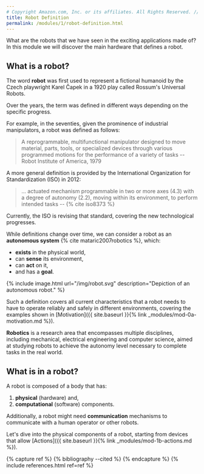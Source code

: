```yaml
---
# Copyright Amazon.com, Inc. or its affiliates. All Rights Reserved. // SPDX-License-Identifier: CC-BY-SA-4.0
title: Robot Definition
permalink: /modules/1/robot-definition.html
---
```


What are the robots that we have seen in the exciting applications made of? In this module we will discover the main hardware that defines a robot.

## What is a robot?
The word **robot** was first used to represent a fictional humanoid by the Czech playwright Karel &#268;apek in a 1920 play called Rossum's Universal Robots.

Over the years, the term was defined in different ways depending on the specific progress.

For example, in the seventies, given the prominence of industrial manipulators, a robot was defined as follows:
> A reprogrammable, multifunctional manipulator designed to move material, parts, tools, or specialized devices through various programmed motions for the performance of a variety of tasks -- Robot Institute of America, 1979

A more general definition is provided by the International Organization for Standardization (ISO) in 2012:
> ... actuated mechanism programmable in two or more axes (4.3) with a degree of autonomy (2.2), moving within its environment, to perform intended tasks -- {% cite iso8373 %}

Currently, the ISO is revising that standard, covering the new technological progresses.

While definitions change over time, we can consider a robot as
an **autonomous system** {% cite mataric2007robotics %}, which:
- **exists** in the physical world,
- can **sense** its environment,
- can **act** on it,
- and has a **goal**.

{% include image.html url="/img/robot.svg" description="Depiction of an autonomous robot." %}

Such a definition covers all current characteristics that a robot needs to have to operate reliably and safely in different environments, covering the examples shown in [Motivation]({{ site.baseurl }}{% link _modules/mod-0a-motivation.md %}).

**Robotics** is a research area that encompasses multiple disciplines, including mechanical, electrical engineering and computer science, aimed at studying robots to achieve the autonomy level necessary to complete tasks in the real world.

## What is in a robot?

A robot is composed of a body that has:
1. **physical** (hardware) and,
2. **computational** (software) components.

Additionally, a robot might need **communication** mechanisms to communicate with a human operator or other robots.

Let's dive into the physical components of a robot, starting from devices that allow [Actions]({{ site.baseurl }}{% link _modules/mod-1b-actions.md %}).


{% capture ref %}
{% bibliography --cited %}
{% endcapture %}
{% include references.html ref=ref %}
